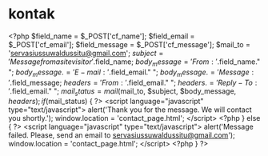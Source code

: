 kontak
======

&lt;?php $field_name = $_POST['cf_name']; $field_email = $_POST['cf_email']; $field_message = $_POST['cf_message'];  $mail_to = 'servasiussuwaldussitu@gmail.com'; $subject = 'Message from a site visitor '.$field_name;  $body_message = 'From: '.$field_name."
"; $body_message .= 'E-mail: '.$field_email."
"; $body_message .= 'Message: '.$field_message;  $headers = 'From: '.$field_email."
"; $headers .= 'Reply-To: '.$field_email."
";  $mail_status = mail($mail_to, $subject, $body_message, $headers);  if ($mail_status) { ?> 	&lt;script language="javascript" type="text/javascript"> 		alert('Thank you for the message. We will contact you shortly.'); 		window.location = 'contact_page.html'; 	&lt;/script> &lt;?php } else { ?> 	&lt;script language="javascript" type="text/javascript"> 		alert('Message failed. Please, send an email to servasiussuwaldussitu@gmail.com'); 		window.location = 'contact_page.html'; 	&lt;/script> &lt;?php } ?>
